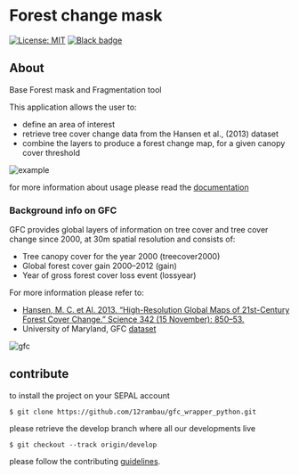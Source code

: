 # Forest change mask

[![License: MIT](https://img.shields.io/badge/License-MIT-yellow.svg)](LICENSE)
[![Black badge](https://img.shields.io/badge/code%20style-black-000000.svg)](https://github.com/psf/black)

## About

Base Forest mask and Fragmentation tool 

This application allows the user to:
- define an area of interest
- retrieve tree cover change data from the Hansen et al., (2013) dataset
- combine the layers to produce a forest change map, for a given canopy cover threshold

![example](./doc/img/full_viz.png)

for more information about usage please read the [documentation](https://docs.sepal.io/en/latest/modules/dwn/gfc_wrapper_python.html)

### Background info on GFC
GFC provides global layers of information on tree cover and tree cover change since 2000, at 30m spatial resolution and consists of:

- Tree canopy cover for the year 2000 (treecover2000)
- Global forest cover gain 2000–2012 (gain)
- Year of gross forest cover loss event (lossyear)

For more information please refer to:

- [Hansen, M. C. et Al. 2013. “High-Resolution Global Maps of 21st-Century Forest Cover Change.” Science 342 (15 November): 850–53.](https://science.sciencemag.org/content/342/6160/850)
- University of Maryland, GFC [dataset](http://earthenginepartners.appspot.com/science-2013-global-forest)

![gfc](https://earthengine.google.com/static/images/hansen.jpg)

## contribute
to install the project on your SEPAL account 
```
$ git clone https://github.com/12rambau/gfc_wrapper_python.git
```

please retrieve the develop branch where all our developments live
```
$ git checkout --track origin/develop
```

please follow the contributing [guidelines](CONTRIBUTING.md).